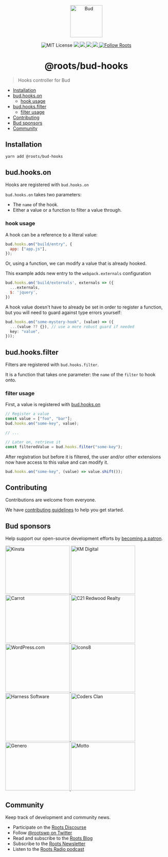 <p align="center">
  <img alt="Bud" src="https://cdn.roots.io/app/uploads/logo-bud.svg" height="100">
</p>

<p align="center">
  <img alt="MIT License" src="https://img.shields.io/github/license/roots/bud?color=%23525ddc&style=flat-square">
  <a href="https://www.npmjs.com/package/@roots/bud-hooks">
    <img src="https://img.shields.io/npm/v/@roots/bud-hooks.svg?color=%23525ddc&style=flat-square" />
  </a>
  <a href="https://codeclimate.com/github/roots/bud-support/maintainability">
    <img src="https://img.shields.io/codeclimate/maintainability/roots/bud-support?color=%23525ddc&style=flat-square" />
  </a>
  <a href="https://github.com/roots/bud/actions/workflows/build">
    <img src="https://github.com/roots/bud/actions/workflows/build.yml/badge.svg" />
  </a>
  <a href="Typescript" src="https://github.com/roots/bud/tree/stable/typings">
    <img src="https://img.shields.io/badge/typings-%40roots%2Fbud--typings-%23525ddc" />
  </a>
  <a href="https://twitter.com/rootswp">
    <img alt="Follow Roots" src="https://img.shields.io/twitter/follow/rootswp.svg?color=%23525ddc&style=flat-square" />
  </a>
</p>

<h1 align="center">
  <strong>@roots/bud-hooks</strong>
</h1>

> Hooks controller for Bud

- [Installation](#installation)
- [bud.hooks.on](#budhookson)
  - [hook usage](#hook-usage)
- [bud.hooks.filter](#budhooksfilter)
  - [filter usage](#filter-usage)
- [Contributing](#contributing)
- [Bud sponsors](#bud-sponsors)
- [Community](#community)

## Installation

```sh
yarn add @roots/bud-hooks
```

## bud.hooks.on

Hooks are registered with `bud.hooks.on`

`bud.hooks.on` takes two parameters:

- The `name` of the hook.
- Either a value or a function to filter a value through.

### hook usage

A hook can be a reference to a literal value:

```js
bud.hooks.on("build/entry", {
  app: ["app.js"],
});
```

Or, using a function, we can modify a value that is already hooked.

This example adds new entry to the `webpack.externals` configuration

```js
bud.hooks.on('build/externals', externals => ({
  ...externals,
  $: 'jquery',
})
```

A hook value doesn't have to already be set in order to register a function, but you will need to guard against type errors yourself:

```ts
bud.hooks.on("some-mystery-hook", (value) => ({
  ...(value ?? {}), // use a more robust guard if needed
  key: "value",
}));
```

## bud.hooks.filter

Filters are registered with `bud.hooks.filter`.

It is a function that takes one parameter: the `name` of the `filter` to hook onto.

### filter usage

First, a value is registered with [bud.hooks.on](#hook-usage)

```js
// Register a value
const value = ["foo", "bar"];
bud.hooks.on("some-key", value);

// ...

// Later on, retrieve it
const filteredValue = bud.hooks.filter("some-key");
```

After registration but before it is filtered, the user and/or other extensions
now have access to this value and can modify it.

```js
bud.hooks.on("some-key", (value) => value.shift());
```

## Contributing

Contributions are welcome from everyone.

We have [contributing guidelines](https://github.com/roots/guidelines/blob/master/CONTRIBUTING.md) to help you get started.

## Bud sponsors

Help support our open-source development efforts by [becoming a patron](https://www.patreon.com/rootsdev).

<a href="https://kinsta.com/?kaid=OFDHAJIXUDIV">
  <img src="https://cdn.roots.io/app/uploads/kinsta.svg" alt="Kinsta" width="200" height="150">
</a>
<a href="https://k-m.com/">
  <img src="https://cdn.roots.io/app/uploads/km-digital.svg" alt="KM Digital" width="200" height="150">
</a>
<a href="https://carrot.com/">
  <img src="https://cdn.roots.io/app/uploads/carrot.svg" alt="Carrot" width="200" height="150">
</a>
<a href="https://www.c21redwood.com/">
  <img src="https://cdn.roots.io/app/uploads/c21redwood.svg" alt="C21 Redwood Realty" width="200" height="150">
</a>
<a href="https://wordpress.com/">
  <img src="https://cdn.roots.io/app/uploads/wordpress.svg" alt="WordPress.com" width="200" height="150">
</a>
<a href="https://icons8.com/">
  <img src="https://cdn.roots.io/app/uploads/icons8.svg" alt="Icons8" width="200" height="150">
</a>
<a href="https://www.harnessup.com/">
  <img src="https://cdn.roots.io/app/uploads/harness-software.svg" alt="Harness Software" width="200" height="150">
</a>
<a href="https://www.codersclan.com/">
  <img src="https://cdn.roots.io/app/uploads/coders-clan.svg" alt="Coders Clan" width="200" height="150">
</a>
<a href="https://generodigital.com/">
  <img src="https://cdn.roots.io/app/uploads/genero.svg" alt="Genero" width="200" height="150">
</a>
<a href="https://motto.ca/roots">
  <img src="https://cdn.roots.io/app/uploads/motto.svg" alt="Motto" width="200" height="150">
</a>

## Community

Keep track of development and community news.

- Participate on the [Roots Discourse](https://discourse.roots.io/)
- Follow [@rootswp on Twitter](https://twitter.com/rootswp)
- Read and subscribe to the [Roots Blog](https://roots.io/blog/)
- Subscribe to the [Roots Newsletter](https://roots.io/subscribe/)
- Listen to the [Roots Radio podcast](https://roots.io/podcast/)
